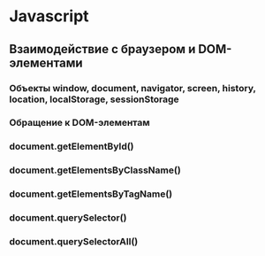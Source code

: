 # Javascript

## Взаимодействие с браузером и DOM-элементами

### Объекты window, document, navigator, screen, history, location, localStorage, sessionStorage
### Обращение к DOM-элементам
### document.getElementById()
### document.getElementsByClassName()
### document.getElementsByTagName()
### document.querySelector()
### document.querySelectorAll()